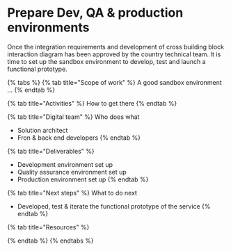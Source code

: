 # Prepare Dev, QA & production environments

Once the integration requirements and development of cross building block interaction diagram has been approved by the country technical team. It is time to set up the sandbox environment to develop, test and launch a functional prototype.

{% tabs %}
{% tab title="Scope of work" %}
A good sandbox environment …
{% endtab %}

{% tab title="Activities" %}
How to get there
{% endtab %}

{% tab title="Digital team" %}
Who does what

* Solution architect &#x20;
* Fron & back end developers &#x20;
{% endtab %}

{% tab title="Deliverables" %}
* Development environment set up &#x20;
* Quality assurance environment set up &#x20;
* Production environment set up &#x20;
{% endtab %}

{% tab title="Next steps" %}
What to do next&#x20;

* Developed, test & iterate the functional prototype of the service
{% endtab %}

{% tab title="Resources" %}

{% endtab %}
{% endtabs %}
